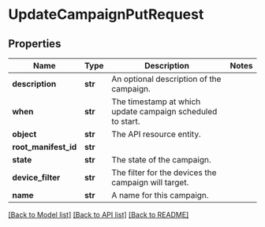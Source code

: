 # UpdateCampaignPutRequest

## Properties
Name | Type | Description | Notes
------------ | ------------- | ------------- | -------------
**description** | **str** | An optional description of the campaign. | 
**when** | **str** | The timestamp at which update campaign scheduled to start. | 
**object** | **str** | The API resource entity. | 
**root_manifest_id** | **str** |  | 
**state** | **str** | The state of the campaign. | 
**device_filter** | **str** | The filter for the devices the campaign will target. | 
**name** | **str** | A name for this campaign. | 

[[Back to Model list]](../README.md#documentation-for-models) [[Back to API list]](../README.md#documentation-for-api-endpoints) [[Back to README]](../README.md)


